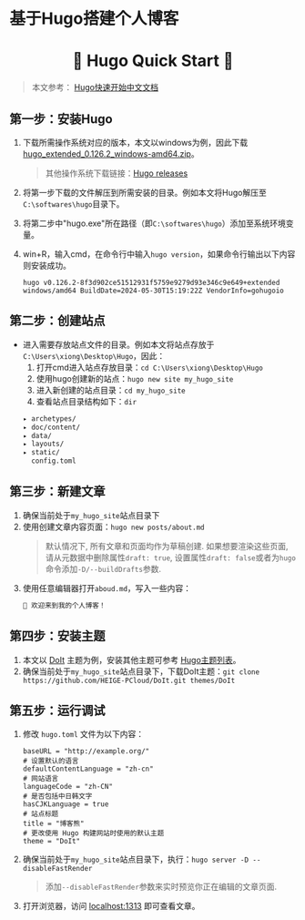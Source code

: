 # 基于Hugo搭建个人博客


# <center>🚀 Hugo Quick Start 🚀</center>

> 本文参考：
> [Hugo快速开始中文文档](https://www.gohugo.org/doc/overview/quickstart/)

## 第一步：安装Hugo
1. 下载所需操作系统对应的版本，本文以windows为例，因此下载
[hugo_extended_0.126.2_windows-amd64.zip](https://github.com/gohugoio/hugo/releases/download/v0.126.2/hugo_extended_0.126.2_windows-amd64.zip)。
    > 其他操作系统下载链接：[Hugo releases](https://github.com/gohugoio/hugo/releases/tag/v0.126.2)
2. 将第一步下载的文件解压到所需安装的目录。例如本文将Hugo解压至```C:\softwares\hugo```目录下。
3. 将第二步中"hugo.exe"所在路径（即```C:\softwares\hugo```）添加至系统环境变量。
4. win+R，输入cmd，在命令行中输入```hugo version```，如果命令行输出以下内容则安装成功。

    ```hugo v0.126.2-8f3d902ce51512931f5759e9279d93e346c9e649+extended windows/amd64 BuildDate=2024-05-30T15:19:22Z VendorInfo=gohugoio```

## 第二步：创建站点
- 进入需要存放站点文件的目录。例如本文将站点存放于```C:\Users\xiong\Desktop\Hugo```，因此：
    1. 打开cmd进入站点存放目录：```cd C:\Users\xiong\Desktop\Hugo```
    2. 使用hugo创建新的站点：```hugo new site my_hugo_site```
    3. 进入新创建的站点目录：```cd my_hugo_site```
    4. 查看站点目录结构如下：```dir```
    ```bash
    ▸ archetypes/
    ▸ doc/content/
    ▸ data/
    ▸ layouts/
    ▸ static/
      config.toml
    ```

## 第三步：新建文章
1. 确保当前处于```my_hugo_site```站点目录下
2. 使用创建文章内容页面：```hugo new posts/about.md```
    > 默认情况下, 所有文章和页面均作为草稿创建. 如果想要渲染这些页面, 请从元数据中删除属性```draft: true```, 设置属性```draft: false```或者为```hugo```命令添加```-D/--buildDrafts```参数.
3. 使用任意编辑器打开```aboud.md```，写入一些内容：
    ```markdown
    🎉 欢迎来到我的个人博客！
    ```

## 第四步：安装主题
1. 本文以 [DoIt](https://github.com/HEIGE-PCloud/DoIt) 主题为例，安装其他主题可参考 [Hugo主题列表](https://www.gohugo.org/theme/)。
2. 确保当前处于```my_hugo_site```站点目录下，下载DoIt主题：```git clone https://github.com/HEIGE-PCloud/DoIt.git themes/DoIt```

## 第五步：运行调试
1. 修改 ```hugo.toml``` 文件为以下内容：
    ```text
    baseURL = "http://example.org/"
    # 设置默认的语言
    defaultContentLanguage = "zh-cn"
    # 网站语言
    languageCode = "zh-CN"
    # 是否包括中日韩文字
    hasCJKLanguage = true
    # 站点标题
    title = "博客熊"
    # 更改使用 Hugo 构建网站时使用的默认主题
    theme = "DoIt"
    ```
2. 确保当前处于```my_hugo_site```站点目录下，执行：```hugo server -D --disableFastRender```
    > 添加```--disableFastRender```参数来实时预览你正在编辑的文章页面.
3. 打开浏览器，访问 [localhost:1313](http://localhost:1313/) 即可查看文章。
